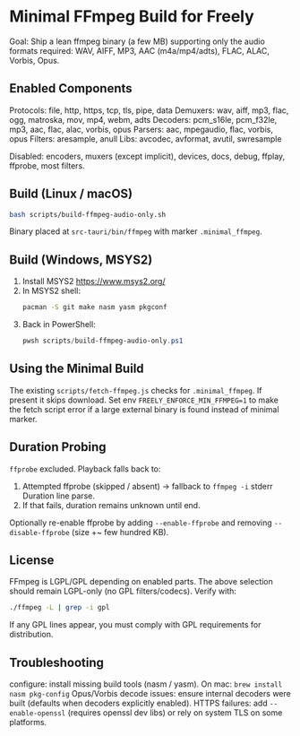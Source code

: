 # Minimal FFmpeg Build for Freely

Goal: Ship a lean ffmpeg binary (a few MB) supporting only the audio formats required:
WAV, AIFF, MP3, AAC (m4a/mp4/adts), FLAC, ALAC, Vorbis, Opus.

## Enabled Components
Protocols: file, http, https, tcp, tls, pipe, data
Demuxers: wav, aiff, mp3, flac, ogg, matroska, mov, mp4, webm, adts
Decoders: pcm_s16le, pcm_f32le, mp3, aac, flac, alac, vorbis, opus
Parsers: aac, mpegaudio, flac, vorbis, opus
Filters: aresample, anull
Libs: avcodec, avformat, avutil, swresample

Disabled: encoders, muxers (except implicit), devices, docs, debug, ffplay, ffprobe, most filters.

## Build (Linux / macOS)
```bash
bash scripts/build-ffmpeg-audio-only.sh
```
Binary placed at `src-tauri/bin/ffmpeg` with marker `.minimal_ffmpeg`.

## Build (Windows, MSYS2)
1. Install MSYS2 https://www.msys2.org/
2. In MSYS2 shell:
   ```bash
   pacman -S git make nasm yasm pkgconf
   ```
3. Back in PowerShell:
   ```powershell
   pwsh scripts/build-ffmpeg-audio-only.ps1
   ```

## Using the Minimal Build
The existing `scripts/fetch-ffmpeg.js` checks for `.minimal_ffmpeg`. If present it skips download.
Set env `FREELY_ENFORCE_MIN_FFMPEG=1` to make the fetch script error if a large external binary is found instead of minimal marker.

## Duration Probing
`ffprobe` excluded. Playback falls back to:
1. Attempted ffprobe (skipped / absent) -> fallback to `ffmpeg -i` stderr Duration line parse.
2. If that fails, duration remains unknown until end.

Optionally re-enable ffprobe by adding `--enable-ffprobe` and removing `--disable-ffprobe` (size +~ few hundred KB).

## License
FFmpeg is LGPL/GPL depending on enabled parts. The above selection should remain LGPL-only (no GPL filters/codecs). Verify with:
```bash
./ffmpeg -L | grep -i gpl
```
If any GPL lines appear, you must comply with GPL requirements for distribution.

## Troubleshooting
configure: install missing build tools (nasm / yasm). On mac: `brew install nasm pkg-config`
Opus/Vorbis decode issues: ensure internal decoders were built (defaults when decoders explicitly enabled).
HTTPS failures: add `--enable-openssl` (requires openssl dev libs) or rely on system TLS on some platforms.
